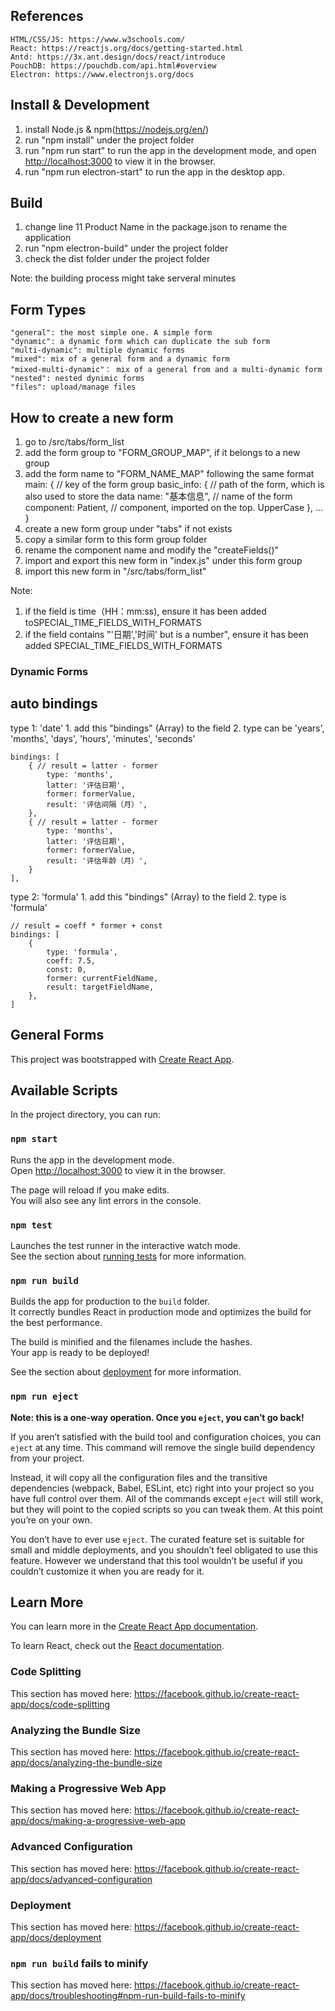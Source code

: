 ## References
	HTML/CSS/JS: https://www.w3schools.com/
	React: https://reactjs.org/docs/getting-started.html
	Antd: https://3x.ant.design/docs/react/introduce
	PouchDB: https://pouchdb.com/api.html#overview
	Electron: https://www.electronjs.org/docs

## Install & Development
1. install Node.js & npm(https://nodejs.org/en/)
2. run "npm install" under the project folder
3. run "npm run start" to run the app in the development mode, and
open [http://localhost:3000](http://localhost:3000) to view it in the browser.
4. run "npm run electron-start" to run the app in the desktop app.

## Build
1. change line 11 Product Name in the package.json to rename the application
2. run "npm electron-build" under the project folder
3. check the dist folder under the project folder

Note: the building process might take serveral minutes

## Form Types
	"general": the most simple one. A simple form
	"dynamic": a dynamic form which can duplicate the sub form
	"multi-dynamic": multiple dynamic forms
	"mixed": mix of a general form and a dynamic form
	"mixed-multi-dynamic"： mix of a general from and a multi-dynamic form
	"nested": nested dynimic forms
	"files": upload/manage files

## How to create a new form
1. go to /src/tabs/form_list
2. add the form group to "FORM_GROUP_MAP", if it belongs to a new group
3. add the form name to "FORM_NAME_MAP" following the same format
	main: { // key of the form group
        basic_info: { // path of the form, which is also used to store the data
            name: "基本信息", // name of the form
            component: Patient, // component, imported on the top. UpperCase
        },
       	...
    }
4. create a new form group under "tabs" if not exists
5. copy a similar form to this form group folder
6. rename the component name and modify the "createFields()"
7. import and export this new form in "index.js" under this form group
8. import this new form in "/src/tabs/form_list"

Note:
1. if the field is time（HH：mm:ss), ensure it has been added toSPECIAL_TIME_FIELDS_WITH_FORMATS
2. if the field contains "'日期','时间' but is a number",  ensure it has been added SPECIAL_TIME_FIELDS_WITH_FORMATS


### Dynamic Forms

## auto bindings
type 1: 'date'
	1. add this "bindings" (Array) to the field
	2. type can be 'years', 'months', 'days', 'hours', 'minutes', 'seconds'

	bindings: [
	    { // result = latter - former
	        type: 'months',
	        latter: '评估日期',
	        former: formerValue,
	        result: '评估间隔（月）',
	    },
	    { // result = latter - former
	        type: 'months',
	        latter: '评估日期',
	        former: formerValue,
	        result: '评估年龄（月）',
	    }
	],

type 2: 'formula'
	1. add this "bindings" (Array) to the field
	2. type is 'formula'

	// result = coeff * former + const
	bindings: [
        {
            type: 'formula',
            coeff: 7.5,
            const: 0,
            former: currentFieldName,
            result: targetFieldName,
        },
    ]

## General Forms






This project was bootstrapped with [Create React App](https://github.com/facebook/create-react-app).

## Available Scripts

In the project directory, you can run:

### `npm start`

Runs the app in the development mode.<br />
Open [http://localhost:3000](http://localhost:3000) to view it in the browser.

The page will reload if you make edits.<br />
You will also see any lint errors in the console.

### `npm test`

Launches the test runner in the interactive watch mode.<br />
See the section about [running tests](https://facebook.github.io/create-react-app/docs/running-tests) for more information.

### `npm run build`

Builds the app for production to the `build` folder.<br />
It correctly bundles React in production mode and optimizes the build for the best performance.

The build is minified and the filenames include the hashes.<br />
Your app is ready to be deployed!

See the section about [deployment](https://facebook.github.io/create-react-app/docs/deployment) for more information.

### `npm run eject`

**Note: this is a one-way operation. Once you `eject`, you can’t go back!**

If you aren’t satisfied with the build tool and configuration choices, you can `eject` at any time. This command will remove the single build dependency from your project.

Instead, it will copy all the configuration files and the transitive dependencies (webpack, Babel, ESLint, etc) right into your project so you have full control over them. All of the commands except `eject` will still work, but they will point to the copied scripts so you can tweak them. At this point you’re on your own.

You don’t have to ever use `eject`. The curated feature set is suitable for small and middle deployments, and you shouldn’t feel obligated to use this feature. However we understand that this tool wouldn’t be useful if you couldn’t customize it when you are ready for it.

## Learn More

You can learn more in the [Create React App documentation](https://facebook.github.io/create-react-app/docs/getting-started).

To learn React, check out the [React documentation](https://reactjs.org/).

### Code Splitting

This section has moved here: https://facebook.github.io/create-react-app/docs/code-splitting

### Analyzing the Bundle Size

This section has moved here: https://facebook.github.io/create-react-app/docs/analyzing-the-bundle-size

### Making a Progressive Web App

This section has moved here: https://facebook.github.io/create-react-app/docs/making-a-progressive-web-app

### Advanced Configuration

This section has moved here: https://facebook.github.io/create-react-app/docs/advanced-configuration

### Deployment

This section has moved here: https://facebook.github.io/create-react-app/docs/deployment

### `npm run build` fails to minify

This section has moved here: https://facebook.github.io/create-react-app/docs/troubleshooting#npm-run-build-fails-to-minify
